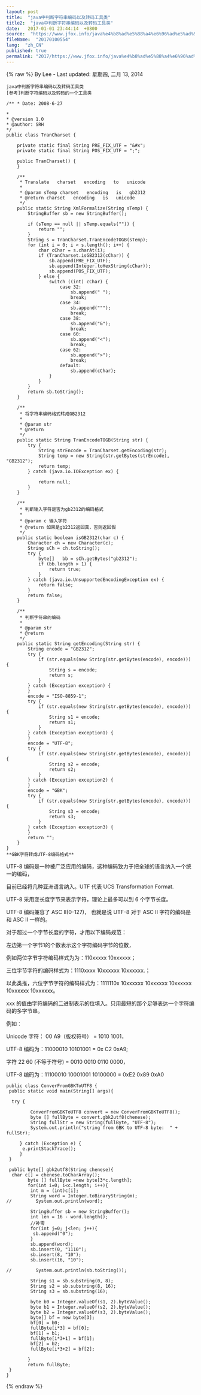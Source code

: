 ```yaml
---
layout: post
title:  "java中判断字符串编码以及转码工具类"
title2:  "java中判断字符串编码以及转码工具类"
date:   2017-01-01 23:44:14  +0800
source:  "https://www.jfox.info/java%e4%b8%ad%e5%88%a4%e6%96%ad%e5%ad%97%e7%ac%a6%e4%b8%b2%e7%bc%96%e7%a0%81%e4%bb%a5%e5%8f%8a%e8%bd%ac%e7%a0%81%e5%b7%a5%e5%85%b7%e7%b1%bb.html"
fileName:  "20170100554"
lang:  "zh_CN"
published: true
permalink: "2017/https://www.jfox.info/java%e4%b8%ad%e5%88%a4%e6%96%ad%e5%ad%97%e7%ac%a6%e4%b8%b2%e7%bc%96%e7%a0%81%e4%bb%a5%e5%8f%8a%e8%bd%ac%e7%a0%81%e5%b7%a5%e5%85%b7%e7%b1%bb.html"
---
```

{% raw %}
By Lee - Last updated: 星期四, 二月 13, 2014

    java中判断字符串编码以及转码工具类
    [参考]判断字符编码以及转码的一个工具类

    /** * Date: 2008-6-27 

    *
    * @version 1.0
    * @author: SRH
    */
    public class TranCharset {
    
        private static final String PRE_FIX_UTF = "&#x";
        private static final String POS_FIX_UTF = ";";
    
        public TranCharset() {
        }
    
        /**
         * Translate   charset   encoding   to   unicode
         *
         * @param sTemp charset   encoding   is   gb2312
         * @return charset   encoding   is   unicode
         */
        public static String XmlFormalize(String sTemp) {
            StringBuffer sb = new StringBuffer();
    
            if (sTemp == null || sTemp.equals("")) {
                return "";
            }
            String s = TranCharset.TranEncodeTOGB(sTemp);
            for (int i = 0; i < s.length(); i++) {
                char cChar = s.charAt(i);
                if (TranCharset.isGB2312(cChar)) {
                    sb.append(PRE_FIX_UTF);
                    sb.append(Integer.toHexString(cChar));
                    sb.append(POS_FIX_UTF);
                } else {
                    switch ((int) cChar) {
                        case 32:
                            sb.append(" ");
                            break;
                        case 34:
                            sb.append(""");
                            break;
                        case 38:
                            sb.append("&");
                            break;
                        case 60:
                            sb.append("<");
                            break;
                        case 62:
                            sb.append(">");
                            break;
                        default:
                            sb.append(cChar);
                    }
                }
            }
            return sb.toString();
        }
    
        /**
         * 将字符串编码格式转成GB2312
         *
         * @param str
         * @return
         */
        public static String TranEncodeTOGB(String str) {
            try {
                String strEncode = TranCharset.getEncoding(str);
                String temp = new String(str.getBytes(strEncode), "GB2312");
                return temp;
            } catch (java.io.IOException ex) {
    
                return null;
            }
        }
    
        /**
         * 判断输入字符是否为gb2312的编码格式
         *
         * @param c 输入字符
         * @return 如果是gb2312返回真，否则返回假
         */
        public static boolean isGB2312(char c) {
            Character ch = new Character(c);
            String sCh = ch.toString();
            try {
                byte[]   bb = sCh.getBytes("gb2312");
                if (bb.length > 1) {
                    return true;
                }
            } catch (java.io.UnsupportedEncodingException ex) {
                return false;
            }
            return false;
        }
    
        /**
         * 判断字符串的编码
         *
         * @param str
         * @return
         */
        public static String getEncoding(String str) {
            String encode = "GB2312";
            try {
                if (str.equals(new String(str.getBytes(encode), encode))) {
                    String s = encode;
                    return s;
                }
            } catch (Exception exception) {
            }
            encode = "ISO-8859-1";
            try {
                if (str.equals(new String(str.getBytes(encode), encode))) {
                    String s1 = encode;
                    return s1;
                }
            } catch (Exception exception1) {
            }
            encode = "UTF-8";
            try {
                if (str.equals(new String(str.getBytes(encode), encode))) {
                    String s2 = encode;
                    return s2;
                }
            } catch (Exception exception2) {
            }
            encode = "GBK";
            try {
                if (str.equals(new String(str.getBytes(encode), encode))) {
                    String s3 = encode;
                    return s3;
                }
            } catch (Exception exception3) {
            }
            return "";
        }
    }
    **GBK字符转成UTF-8编码格式**
    

UTF-8 编码是一种被广泛应用的编码，这种编码致力于把全球的语言纳入一个统一的编码，

目前已经将几种亚洲语言纳入。UTF 代表 UCS Transformation Format.

UTF-8 采用变长度字节来表示字符，理论上最多可以到 6 个字节长度。

UTF-8 编码兼容了 ASC II(0-127)， 也就是说 UTF-8 对于 ASC II 字符的编码是和 ASC II 一样的。

对于超过一个字节长度的字符，才用以下编码规范：

左边第一个字节1的个数表示这个字符编码字节的位数，

例如两位字节字符编码样式为为：110xxxxx 10xxxxxx；

三位字节字符的编码样式为：1110xxxx 10xxxxxx 10xxxxxx.；

以此类推，六位字节字符的编码样式为：1111110x 10xxxxxx 10xxxxxx 10xxxxxx 10xxxxxx 10xxxxxx。

xxx 的值由字符编码的二进制表示的位填入。只用最短的那个足够表达一个字符编码的多字节串。

例如：

Unicode 字符： 00 A9（版权符号） = 1010 1001，

UTF-8 编码为：11000010 10101001 = 0x C2 0xA9;

字符 22 60 (不等于符号) = 0010 0010 0110 0000，

UTF-8 编码为：11100010 10001001 10100000 = 0xE2 0x89 0xA0

    
    public class ConverFromGBKToUTF8 {
     public static void main(String[] args){
     
      try {
      
             ConverFromGBKToUTF8 convert = new ConverFromGBKToUTF8();
             byte [] fullByte = convert.gbk2utf8(chenese);
             String fullStr = new String(fullByte, "UTF-8");
             System.out.println("string from GBK to UTF-8 byte:  " + fullStr);
    
         } catch (Exception e) {
          e.printStackTrace();
         }
     }
     
     public byte[] gbk2utf8(String chenese){
      char c[] = chenese.toCharArray();
            byte [] fullByte =new byte[3*c.length];
            for(int i=0; i<c.length; i++){
             int m = (int)c[i];
             String word = Integer.toBinaryString(m);
    //         System.out.println(word);
            
             StringBuffer sb = new StringBuffer();
             int len = 16 - word.length();
             //补零
             for(int j=0; j<len; j++){
              sb.append("0");
             }
             sb.append(word);
             sb.insert(0, "1110");
             sb.insert(8, "10");
             sb.insert(16, "10");
            
    //         System.out.println(sb.toString());
            
             String s1 = sb.substring(0, 8);         
             String s2 = sb.substring(8, 16);         
             String s3 = sb.substring(16);
            
             byte b0 = Integer.valueOf(s1, 2).byteValue();
             byte b1 = Integer.valueOf(s2, 2).byteValue();
             byte b2 = Integer.valueOf(s3, 2).byteValue();
             byte[] bf = new byte[3];
             bf[0] = b0;
             fullByte[i*3] = bf[0];
             bf[1] = b1;
             fullByte[i*3+1] = bf[1];
             bf[2] = b2;
             fullByte[i*3+2] = bf[2];
            
            }
            return fullByte;
     }
    }
{% endraw %}